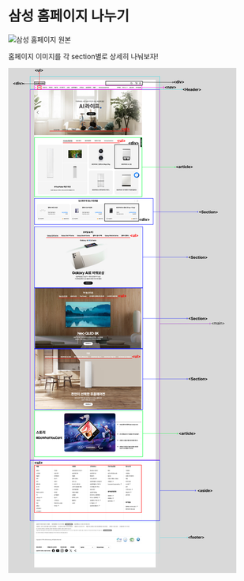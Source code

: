 # 삼성 홈페이지 나누기

![삼성 홈페이지 원본](./img/samsung.png)

홈페이지 이미지를 각 section별로 상세히 나눠보자!

![삼성 홈페이지 원본](./img/samsung2.png)
